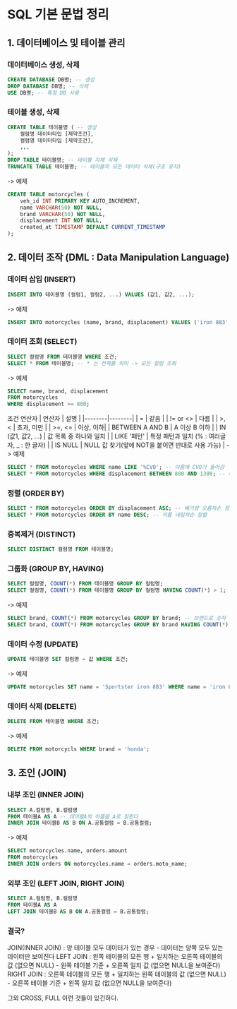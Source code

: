 # SQL 기본 문법 정리

## 1. 데이터베이스 및 테이블 관리
### 데이터베이스 생성, 삭제
``` sql
CREATE DATABASE DB명; -- 생성
DROP DATABASE DB명; -- 삭제
USE DB명; -- 특정 DB 사용
```

### 테이블 생성, 삭제
``` sql
CREATE TABLE 테이블명 ( -- 생성
    컬럼명 데이터타입 [제약조건],
    컬럼명 데이터타입 [제약조건],
    ,,,
);
DROP TABLE 테이블명; -- 테이블 자체 삭제
TRUNCATE TABLE 테이블명; -- 테이블의 모든 데이터 삭제(구조 유지)
```
-> 예제
``` sql
CREATE TABLE motorcycles (
    veh_id INT PRIMARY KEY AUTO_INCREMENT,
    name VARCHAR(50) NOT NULL,
    brand VARCHAR(50) NOT NULL,
    displacement INT NOT NULL,
    created_at TIMESTAMP DEFAULT CURRENT_TIMESTAMP
);
```

## 2. 데이터 조작 (DML :  Data Manipulation Language)
### 데이터 삽입 (INSERT)
``` sql
INSERT INTO 테이블명 (컬럼1, 컬럼2, ...) VALUES (값1, 값2, ...);
```
-> 예제
``` sql
INSERT INTO motorcycles (name, brand, displacement) VALUES ('iron 883', 'Harley Davidson', 883);
```

### 데이터 조회 (SELECT)
``` sql
SELECT 컬럼명 FROM 테이블명 WHERE 조건;
SELECT * FROM 테이블명; -- * 는 전체를 의미 -> 모든 컬럼 조회
```
-> 예제
``` sql
SELECT name, brand, displacement 
FROM motorcycles 
WHERE displacement >= 800;
```
조건 연산자
| 연산자 | 설명 |
|--------|--------|
| = | 같음 |
| != or <> | 다름 |
| >, < | 초과, 미만 |
| >=, <= | 이상, 이하|
| BETWEEN A AND B | A 이상 B 이하 |
| IN (값1, 값2, ...) | 값 목록 중 하나와 일치 |
| LIKE '패턴' | 특정 패턴과 일치 (% : 여러글자, _ : 한 글자) |
| IS NULL | NULL 값 찾기(앞에 NOT을 붙이면 반대로 사용 가능) |
-> 예제
``` sql
SELECT * FROM motorcycles WHERE name LIKE '%CVO'; -- 이름에 CVO가 들어감
SELECT * FROM motorcycles WHERE displacement BETWEEN 800 AND 1300; -- 배기량 800~1300 사이
```
### 정렬 (ORDER BY)
``` sql
SELECT * FROM motorcycles ORDER BY displacement ASC; -- 배기량 오름차순 정렬
SELECT * FROM motorcycles ORDER BY name DESC; -- 이름 내림차순 정렬
```
### 중복제거 (DISTINCT)
``` sql
SELECT DISTINCT 컬럼명 FROM 테이블명;
```
### 그룹화 (GROUP BY, HAVING)
``` sql
SELECT 컬럼명, COUNT(*) FROM 테이블명 GROUP BY 컬럼명;
SELECT 컬럼명, COUNT(*) FROM 테이블명 GROUP BY 컬럼명 HAVING COUNT(*) > 1;
```
-> 예제
``` sql 
SELECT brand, COUNT(*) FROM motorcycles GROUP BY brand; -- 브랜드로 숫자 집계(count가 세는 역할)
SELECT brand, COUNT(*) FROM motorcycles GROUP BY brand HAVING COUNT(*) > 2; -- 브랜드별 집계된 바이크 수가 2개 초과인 브랜드만 조회
```
### 데이터 수정 (UPDATE)
``` sql
UPDATE 테이블명 SET 컬럼명 = 값 WHERE 조건;
```
-> 예제
``` sql
UPDATE motorcycles SET name = 'Sportster iron 883' WHERE name = 'iron 883'; -- 이름이 iron 883 인 바이크를 SET 문장과 같이 수정
```
### 데이터 삭제 (DELETE)
``` sql
DELETE FROM 테이블명 WHERE 조건;
```
-> 예제
``` sql 
DELETE FROM motorcycls WHERE brand = 'honda';
```

## 3. 조인 (JOIN)
### 내부 조인 (INNER JOIN)
``` sql
SELECT A.컬럼명, B.컬럼명
FROM 테이블A AS A -- 테이블A의 이름을 A로 칭한다
INNER JOIN 테이블B AS B ON A.공통컬럼 = B.공통컬럼;
```
-> 예제
``` sql
SELECT motorcycles.name, orders.amount
FROM motorcycles
INNER JOIN orders ON motorcycles.name = orders.moto_name;
```

### 외부 조인 (LEFT JOIN, RIGHT JOIN)
``` sql
SELECT A.컬럼명, B.컬럼명
FROM 테이블A AS A
LEFT JOIN 테이블B AS B ON A.공통컬럼 = B.공통컬럼;
```
### 결국?
JOIN(INNER JOIN) : 양 테이블 모두 데이터가 있는 경우 - 데이터는 양쪽 모두 있는 데이터만 보여진다
LEFT JOIN : 왼쪽 테이블의 모든 행 + 일치하는 오른쪽 테이블의 값 (없으면 NULL) - 왼쪽 테이블 기준 + 오른쪽 일치 값 (없으면 NULL을 보여준다)
RIGHT JOIN : 오른쪽 테이블의 모든 행 + 일치하는 왼쪽 테이블의 값 (없으면 NULL) - 오른쪽 테이블 기준 + 왼쪽 일치 값 (없으면 NULL을 보여준다)

그외 CROSS, FULL 이런 것들이 있긴하다. 